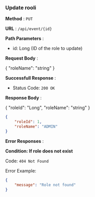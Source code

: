### Update rooli

**Method** : `PUT`

**URL** : `/api/event/{id}`

**Path Parameters** :

- id: Long (ID of the role to update)

**Request Body** : 

{
    "roleName": "string"
}

**Successfull Response** :

- Status Code: `200 OK`

**Response Body** :

{
    "roleId": "Long",
    "roleName": "string"
}

```json
{
    "roleId": 1,
    "roleName": "ADMIN"
}
```

**Error Responses** :

**Condition: If role does not exist**

Code: `404 Not Found`

Error Example:

```json
{
    "message": "Role not found"
}
```